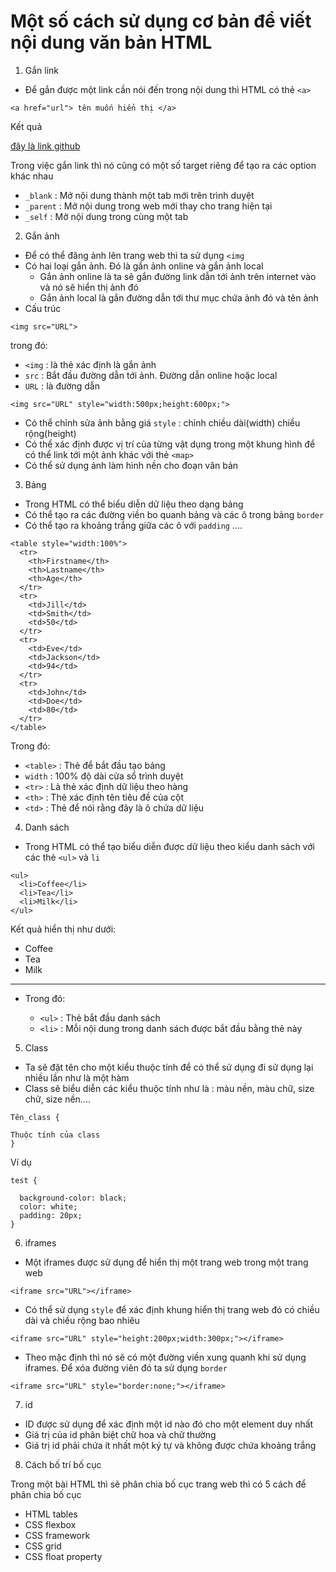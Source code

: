 # Một số cách sử dụng cơ bản để viết nội dung văn bản HTML 
1. Gắn link 
- Để gắn được một link cần nói đến trong nội dung thì HTML có thẻ `<a>`
```
<a href="url"> tên muốn hiển thị </a>
```
Kết quả

[đây là link github](https://github.com/duckmak14/thuctapsinh)

Trong việc gắn link thì nó cũng có một số target riêng để tạo ra các option khác nhau 
- `_blank` : Mở nội dung thành một tab mới trên trình duyệt 
- `_parent` : Mở nội dung trong web mới thay cho trang hiện tại 
- `_self` : Mở nội dung trong cùng một tab

2. Gắn ảnh 
- Để có thể đăng ảnh lên trang web thì ta sử dụng `<img`
- Có hai loại gắn ảnh. Đó là gắn ảnh online và gắn ảnh local 
    - Gắn ảnh online là ta sẽ gắn đường link dẫn tới ảnh trên internet vào và nó sẽ hiển thị ảnh đó 
    - Gắn ảnh local là gắn đường dẫn tới thư mục chứa ảnh đó và tên ảnh 
- Cấu trúc 
```
<img src="URL">
```
trong đó:
- `<img` : là thẻ xác định là gắn ảnh 
- `src` : Bắt đầu đường dẫn tới ảnh. Đường dẫn online hoặc local 
- `URL` : là đường dẫn
```
<img src="URL" style="width:500px;height:600px;">
```
- Có thể chỉnh sửa ảnh bằng giá `style` : chỉnh chiều dài(width) chiều rộng(height)
- Có thể xác định được vị trí của từng vật dụng trong một khung hình để có thể link tới một ảnh khác với thẻ `<map>`
- Có thể sử dụng ảnh làm hình nền cho đoạn văn bản 

3. Bảng
- Trong HTML có thể biểu diễn dữ liệu theo dạng bảng 
- Có thể tạo ra các đường viền bo quanh bảng và các ô trong bảng `border` 
- Có thể tạo ra khoảng trắng giữa các ô với `padding`
....
```
<table style="width:100%">
  <tr>
    <th>Firstname</th>
    <th>Lastname</th> 
    <th>Age</th>
  </tr>
  <tr>
    <td>Jill</td>
    <td>Smith</td>
    <td>50</td>
  </tr>
  <tr>
    <td>Eve</td>
    <td>Jackson</td>
    <td>94</td>
  </tr>
  <tr>
    <td>John</td>
    <td>Doe</td>
    <td>80</td>
  </tr>
</table>
```
Trong đó: 
- `<table>` : Thẻ để bắt đầu tạo bảng  
- `width` : 100% độ dài cửa sổ trình duyệt 
- `<tr>` : Là thẻ xác định dữ liệu theo hàng 
- `<th>` : Thẻ xác định tên tiêu đề của cột 
- `<td>` : Thẻ để nói rằng đây là ô chứa dữ liệu 

4. Danh sách 
- Trong HTML có thể tạo biểu diễn được dữ liệu theo kiểu danh sách với các thẻ `<ul>` và `li`
```
<ul>
  <li>Coffee</li>
  <li>Tea</li>
  <li>Milk</li>
</ul>  
```
Kết quả hiển thị như dưới: 

- Coffee
- Tea
- Milk
<hr>

- Trong đó:

    - `<ul>` : Thẻ bắt đầu danh sách 
    - `<li>` : Mỗi nội dung trong danh sách được bắt đầu bằng thẻ này 

5. Class
- Ta sẽ đặt tên cho một kiểu thuộc tính để có thể sử dụng đi sử dụng lại nhiều lần như là một hàm 
- Class sẽ biểu diễn các kiểu thuộc tính như là : màu nền, màu chữ, size chữ, size nền....

```
Tên_class {

Thuộc tính của class
}
```
Ví dụ 
```
test {

  background-color: black;
  color: white;
  padding: 20px;
}
```

6. iframes 
- Một iframes được sử dụng để hiển thị một trang web trong một trang web 
```
<iframe src="URL"></iframe>
```

- Có thể sử dụng `style` để xác định khung hiển thị trang web đó có chiều dài và chiều rộng bao nhiêu 
```
<iframe src="URL" style="height:200px;width:300px;"></iframe>
```

- Theo mặc định thì nó sẽ có một đường viền xung quanh khi sử dụng iframes. Để xóa đường viên đó ta sử dụng `border`
```
<iframe src="URL" style="border:none;"></iframe>
```
7. id 
- ID được sử dụng để xác định một id nào đó cho một element duy nhất 
- Giá trị của id phân biệt chữ hoa và chữ thường 
- Giá trị id phải chứa ít nhất một ký tự và không được chứa khoảng trắng 
8. Cách bố trí bố cục 

Trong một bài HTML thì sẽ phân chia bố cục trang web thì có 5 cách để phân chia bố cục
- HTML tables
- CSS flexbox
- CSS framework
- CSS grid
- CSS float property
